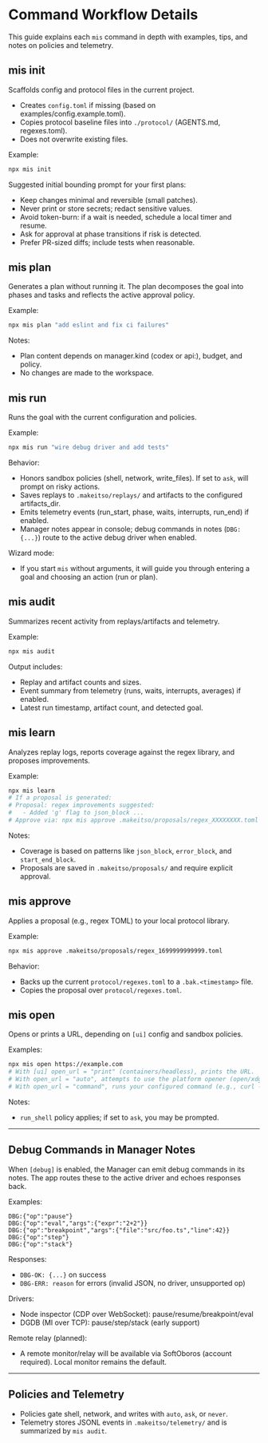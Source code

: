 # Command Workflow Details

This guide explains each `mis` command in depth with examples, tips, and notes on policies and telemetry.

## mis init
Scaffolds config and protocol files in the current project.

- Creates `config.toml` if missing (based on examples/config.example.toml).
- Copies protocol baseline files into `./protocol/` (AGENTS.md, regexes.toml).
- Does not overwrite existing files.

Example:
```bash
npx mis init
```

Suggested initial bounding prompt for your first plans:
- Keep changes minimal and reversible (small patches).
- Never print or store secrets; redact sensitive values.
- Avoid token-burn: if a wait is needed, schedule a local timer and resume.
- Ask for approval at phase transitions if risk is detected.
- Prefer PR-sized diffs; include tests when reasonable.

## mis plan <goal>
Generates a plan without running it. The plan decomposes the goal into phases and tasks and reflects the active approval policy.

Example:
```bash
npx mis plan "add eslint and fix ci failures"
```

Notes:
- Plan content depends on manager.kind (codex or api:<model>), budget, and policy.
- No changes are made to the workspace.

## mis run <goal>
Runs the goal with the current configuration and policies.

Example:
```bash
npx mis run "wire debug driver and add tests"
```

Behavior:
- Honors sandbox policies (shell, network, write_files). If set to `ask`, will prompt on risky actions.
- Saves replays to `.makeitso/replays/` and artifacts to the configured artifacts_dir.
- Emits telemetry events (run_start, phase, waits, interrupts, run_end) if enabled.
- Manager notes appear in console; debug commands in notes (`DBG:{...}`) route to the active debug driver when enabled.

Wizard mode:
- If you start `mis` without arguments, it will guide you through entering a goal and choosing an action (run or plan).

## mis audit
Summarizes recent activity from replays/artifacts and telemetry.

Example:
```bash
npx mis audit
```

Output includes:
- Replay and artifact counts and sizes.
- Event summary from telemetry (runs, waits, interrupts, averages) if enabled.
- Latest run timestamp, artifact count, and detected goal.

## mis learn
Analyzes replay logs, reports coverage against the regex library, and proposes improvements.

Example:
```bash
npx mis learn
# If a proposal is generated:
# Proposal: regex improvements suggested:
#   - Added 'g' flag to json_block ...
# Approve via: npx mis approve .makeitso/proposals/regex_XXXXXXXX.toml
```

Notes:
- Coverage is based on patterns like `json_block`, `error_block`, and `start_end_block`.
- Proposals are saved in `.makeitso/proposals/` and require explicit approval.

## mis approve <file>
Applies a proposal (e.g., regex TOML) to your local protocol library.

Example:
```bash
npx mis approve .makeitso/proposals/regex_1699999999999.toml
```

Behavior:
- Backs up the current `protocol/regexes.toml` to a `.bak.<timestamp>` file.
- Copies the proposal over `protocol/regexes.toml`.

## mis open <url>
Opens or prints a URL, depending on `[ui]` config and sandbox policies.

Examples:
```bash
npx mis open https://example.com
# With [ui] open_url = "print" (containers/headless), prints the URL.
# With open_url = "auto", attempts to use the platform opener (open/xdg-open/start).
# With open_url = "command", runs your configured command (e.g., curl -I {url}).
```

Notes:
- `run_shell` policy applies; if set to `ask`, you may be prompted.

---

## Debug Commands in Manager Notes
When `[debug]` is enabled, the Manager can emit debug commands in its notes. The app routes these to the active driver and echoes responses back.

Examples:
```text
DBG:{"op":"pause"}
DBG:{"op":"eval","args":{"expr":"2+2"}}
DBG:{"op":"breakpoint","args":{"file":"src/foo.ts","line":42}}
DBG:{"op":"step"}
DBG:{"op":"stack"}
```

Responses:
- `DBG-OK: {...}` on success
- `DBG-ERR: reason` for errors (invalid JSON, no driver, unsupported op)

Drivers:
- Node inspector (CDP over WebSocket): pause/resume/breakpoint/eval
- DGDB (MI over TCP): pause/step/stack (early support)

Remote relay (planned):
- A remote monitor/relay will be available via SoftOboros (account required). Local monitor remains the default.

---

## Policies and Telemetry
- Policies gate shell, network, and writes with `auto`, `ask`, or `never`.
- Telemetry stores JSONL events in `.makeitso/telemetry/` and is summarized by `mis audit`.

